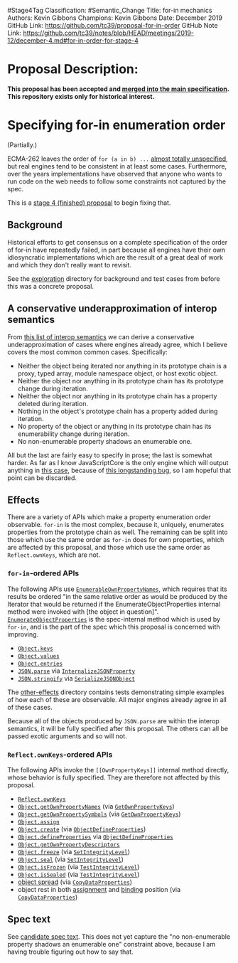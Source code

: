 #Stage4Tag
Classification: #Semantic_Change
Title: for-in mechanics
Authors: Kevin Gibbons
Champions: Kevin Gibbons
Date: December 2019
GitHub Link: https://github.com/tc39/proposal-for-in-order
GitHub Note Link: https://github.com/tc39/notes/blob/HEAD/meetings/2019-12/december-4.md#for-in-order-for-stage-4

# Proposal Description:
**This proposal has been accepted and [merged into the main specification](https://github.com/tc39/ecma262/pull/1791). This repository exists only for historical interest.**

# Specifying for-in enumeration order

(Partially.)

ECMA-262 leaves the order of `for (a in b) ...` [almost totally unspecified](https://tc39.github.io/ecma262/#sec-enumerate-object-properties), but real engines tend to be consistent in at least some cases. Furthermore, over the years implementations have observed that anyone who wants to run code on the web needs to follow some constraints not captured by the spec.

This is a [stage 4 (finished) proposal](https://tc39.github.io/process-document/) to begin fixing that.

## Background

Historical efforts to get consensus on a complete specification of the order of for-in have repeatedly failed, in part because all engines have their own idiosyncratic implementations which are the result of a great deal of work and which they don't really want to revisit.

See the [exploration](exploration/) directory for background and test cases from before this was a concrete proposal.


## A conservative underapproximation of interop semantics

From [this list of interop semantics](exploration#interop-semantics) we can derive a conservative underapproximation of cases where engines already agree, which I believe covers the most common common cases. Specifically:

- Neither the object being iterated nor anything in its prototype chain is a proxy, typed array, module namespace object, or host exotic object.
- Neither the object nor anything in its prototype chain has its prototype change during iteration.
- Neither the object nor anything in its prototype chain has a property deleted during iteration.
- Nothing in the object's prototype chain has a property added during iteration.
- No property of the object or anything in its prototype chain has its enumerability change during iteration.
- No non-enumerable property shadows an enumerable one.

All but the last are fairly easy to specify in prose; the last is somewhat harder. As far as I know JavaScriptCore is the only engine which will output anything in [this case](exploration/enumerable-shadowed.js), because of [this longstanding bug](https://bugs.webkit.org/show_bug.cgi?id=38970), so I am hopeful that point can be discarded.

## Effects

There are a variety of APIs which make a property enumeration order observable. `for-in` is the most complex, because it, uniquely, enumerates properties from the prototype chain as well. The remaining can be split into those which use the same order as `for-in` does for own properties, which are affected by this proposal, and those which use the same order as `Reflect.ownKeys`, which are not.

### `for-in`-ordered APIs

The following APIs use [`EnumerableOwnPropertyNames`](https://tc39.es/ecma262/#sec-enumerableownpropertynames), which requires that its results be ordered "in the same relative order as would be produced by the Iterator that would be returned if the EnumerateObjectProperties internal method were invoked with [the object in question]". [`EnumerateObjectProperties`](https://tc39.es/ecma262/#sec-enumerate-object-properties) is the spec-internal method which is used by `for-in`, and is the part of the spec which this proposal is concerned with improving.

- [`Object.keys`](https://tc39.es/ecma262/#sec-object.keys)
- [`Object.values`](https://tc39.es/ecma262/#sec-object.values)
- [`Object.entries`](https://tc39.es/ecma262/#sec-object.entries)
- [`JSON.parse`](https://tc39.es/ecma262/#sec-json.parse) via [`InternalizeJSONProperty`](https://tc39.es/ecma262/#sec-internalizejsonproperty)
- [`JSON.stringify`](https://tc39.es/ecma262/#sec-json.stringify) via [`SerializeJSONObject`](https://tc39.es/ecma262/#sec-serializejsonobject)

The [other-effects](other-effects/) directory contains tests demonstrating simple examples of how each of these are observable. All major engines already agree in all of these cases.

Because all of the objects produced by `JSON.parse` are within the interop semantics, it will be fully specified after this proposal. The others can all be passed exotic arguments and so will not.

### `Reflect.ownKeys`-ordered APIs

The following APIs invoke the `[[OwnPropertyKeys]]` internal method directly, whose behavior is fully specified. They are therefore not affected by this proposal.

- [`Reflect.ownKeys`](https://tc39.es/ecma262/#sec-reflect.ownkeys)
- [`Object.getOwnPropertyNames`](https://tc39.es/ecma262/#sec-object.getownpropertynames) (via [`GetOwnPropertyKeys`](https://tc39.es/ecma262/#sec-getownpropertykeys))
- [`Object.getOwnPropertySymbols`](https://tc39.es/ecma262/#sec-object.getownpropertysymbols) (via [`GetOwnPropertyKeys`](https://tc39.es/ecma262/#sec-getownpropertykeys))
- [`Object.assign`](https://tc39.es/ecma262/#sec-object.assign)
- [`Object.create`](https://tc39.es/ecma262/#sec-object.create) (via [`ObjectDefineProperties`](https://tc39.es/ecma262/#sec-objectdefineproperties))
- [`Object.defineProperties`](https://tc39.es/ecma262/#sec-object.defineproperties) via [`ObjectDefineProperties`](https://tc39.es/ecma262/#sec-objectdefineproperties)
- [`Object.getOwnPropertyDescriptors`](https://tc39.es/ecma262/#sec-object.getownpropertydescriptors)
- [`Object.freeze`](https://tc39.es/ecma262/#sec-object.freeze) (via [`SetIntegrityLevel`](https://tc39.es/ecma262/#sec-setintegritylevel))
- [`Object.seal`](https://tc39.es/ecma262/#sec-object.seal) (via [`SetIntegrityLevel`](https://tc39.es/ecma262/#sec-setintegritylevel))
- [`Object.isFrozen`](https://tc39.es/ecma262/#sec-object.isfrozen) (via [`TestIntegrityLevel`](https://tc39.es/ecma262/#sec-testintegritylevel))
- [`Object.isSealed`](https://tc39.es/ecma262/#sec-object.issealed) (via [`TestIntegrityLevel`](https://tc39.es/ecma262/#sec-testintegritylevel))
- [object spread](https://tc39.es/ecma262/#sec-object-initializer-runtime-semantics-propertydefinitionevaluation) (via [`CopyDataProperties`](https://tc39.es/ecma262/#sec-copydataproperties))
- object rest in both [assignment](https://tc39.es/ecma262/#sec-runtime-semantics-restdestructuringassignmentevaluation) and [binding](https://tc39.es/ecma262/#sec-destructuring-binding-patterns-runtime-semantics-restbindinginitialization) position (via [`CopyDataProperties`](https://tc39.es/ecma262/#sec-copydataproperties))

## Spec text

See [candidate spec text](http://tc39.es/proposal-for-in-order/). This does not yet capture the "no non-enumerable property shadows an enumerable one" constraint above, because I am having trouble figuring out how to say that.
